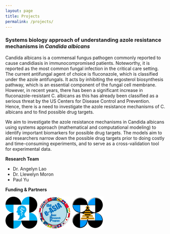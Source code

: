 ```yaml
---
layout: page
title: Projects
permalink: /projects/
---
```

### **Systems biology approach of understanding azole resistance mechanisms in *Candida albicans***

Candida albicans is a commensal fungus pathogen commonly reported to cause candidiasis in immunocompromised patients. Noteworthy, it is reported as the most common fungal infection in the critical care setting. The current antifungal agent of choice is fluconazole, which is classified under the azole antifungals. It acts by inhibiting the ergosterol biosynthesis pathway, which is an essential component of the fungal cell membrane. However, in recent years, there has been a significant increase in fluconazole-resistant C. albicans as this has already been classified as a serious threat by the US Centers for Disease Control and Prevention. Hence, there is a need to investigate the azole resistance mechanisms of C. albicans and to find possible drug targets. 

We aim to investigate the azole resistance mechanisms in Candida albicans using systems approach (mathematical and computational modeling) to identify important biomarkers for possible drug targets. The models aim to aid researchers narrow down the possible drug targets prior to doing costly and time-consuming experiments, and to serve as a cross-validation tool for experimental data.

**Research Team**
- Dr. Angelyn Lao [<i class="fa-regular fa-envelope"></i>](mailto:angelyn.lao@dlsu.edu.ph)
- Dr. Llewelyn Moron [<i class="fa-regular fa-envelope"></i>](mailto:llewelyn.moron@dlsu.edu.ph)
- Paul Yu [<i class="fa-regular fa-envelope"></i>](mailto:paul_k_yu@dlsu.edu.ph)

**Funding & Partners**

<a href='https://www.pchrd.dost.gov.ph/'><img src='/assets/dost-pchrd-logo.png' width='100' height='100' /></a>
<a href='https://www.the-easia.org/jrp/'><img src='/assets/easia-jrp-logo.png' width='100' height='100' /></a>
<a href='https://www.sei.dost.gov.ph/'><img src='/assets/dost-sei-logo.png' width='100' height='100' /></a>